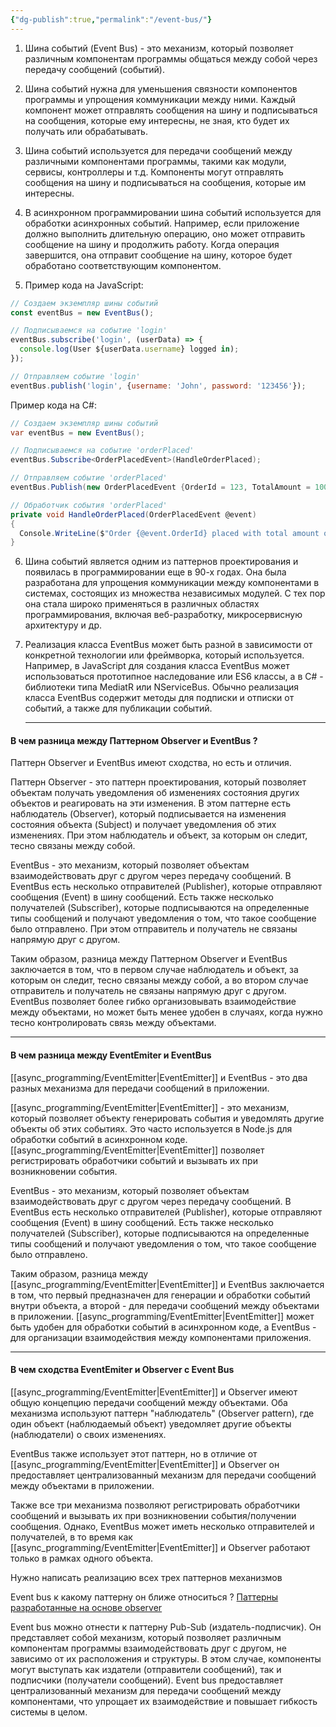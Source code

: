 ```yaml
---
{"dg-publish":true,"permalink":"/event-bus/"}
---
```







1. Шина событий (Event Bus) - это механизм, который позволяет различным компонентам программы общаться между собой через передачу сообщений (событий).

2. Шина событий нужна для уменьшения связности компонентов программы и упрощения коммуникации между ними. Каждый компонент может отправлять сообщения на шину и подписываться на сообщения, которые ему интересны, не зная, кто будет их получать или обрабатывать.

3. Шина событий используется для передачи сообщений между различными компонентами программы, такими как модули, сервисы, контроллеры и т.д. Компоненты могут отправлять сообщения на шину и подписываться на сообщения, которые им интересны.

4. В асинхронном программировании шина событий используется для обработки асинхронных событий. Например, если приложение должно выполнить длительную операцию, оно может отправить сообщение на шину и продолжить работу. Когда операция завершится, она отправит сообщение на шину, которое будет обработано соответствующим компонентом.

5. Пример кода на JavaScript:
```js
// Создаем экземпляр шины событий
const eventBus = new EventBus();

// Подписываемся на событие 'login'
eventBus.subscribe('login', (userData) => {
  console.log(User ${userData.username} logged in);
});

// Отправляем событие 'login'
eventBus.publish('login', {username: 'John', password: '123456'});
```

Пример кода на C#:

```c#
// Создаем экземпляр шины событий
var eventBus = new EventBus();

// Подписываемся на событие 'orderPlaced'
eventBus.Subscribe<OrderPlacedEvent>(HandleOrderPlaced);

// Отправляем событие 'orderPlaced'
eventBus.Publish(new OrderPlacedEvent {OrderId = 123, TotalAmount = 100.50});

// Обработчик события 'orderPlaced'
private void HandleOrderPlaced(OrderPlacedEvent @event)
{
  Console.WriteLine($"Order {@event.OrderId} placed with total amount of {@event.TotalAmount}");
}
```

6. Шина событий является одним из паттернов проектирования и появилась в программировании еще в 90-х годах. Она была разработана для упрощения коммуникации между компонентами в системах, состоящих из множества независимых модулей. С тех пор она стала широко применяться в различных областях программирования, включая веб-разработку, микросервисную архитектуру и др.
   
7. Реализация класса EventBus может быть разной в зависимости от конкретной технологии или фреймворка, который используется. Например, в JavaScript для создания класса EventBus может использоваться прототипное наследование или ES6 классы, а в C# - библиотеки типа MediatR или NServiceBus. Обычно реализация класса EventBus содержит методы для подписки и отписки от событий, а также для публикации событий.
   
   --- 
#### В чем разница между Паттерном Observer и EventBus ?

Паттерн Observer и EventBus имеют сходства, но есть и отличия.

Паттерн Observer - это паттерн проектирования, который позволяет объектам получать уведомления об изменениях состояния других объектов и реагировать на эти изменения. В этом паттерне есть наблюдатель (Observer), который подписывается на изменения состояния объекта (Subject) и получает уведомления об этих изменениях. При этом наблюдатель и объект, за которым он следит, тесно связаны между собой.

EventBus - это механизм, который позволяет объектам взаимодействовать друг с другом через передачу сообщений. В EventBus есть несколько отправителей (Publisher), которые отправляют сообщения (Event) в шину сообщений. Есть также несколько получателей (Subscriber), которые подписываются на определенные типы сообщений и получают уведомления о том, что такое сообщение было отправлено. При этом отправитель и получатель не связаны напрямую друг с другом.

Таким образом, разница между Паттерном Observer и EventBus заключается в том, что в первом случае наблюдатель и объект, за которым он следит, тесно связаны между собой, а во втором случае отправитель и получатель не связаны напрямую друг с другом. EventBus позволяет более гибко организовывать взаимодействие между объектами, но может быть менее удобен в случаях, когда нужно тесно контролировать связь между объектами.

---
#### В чем разница между EventEmiter и EventBus

[[async_programming/EventEmitter\|EventEmitter]] и EventBus - это два разных механизма для передачи сообщений в приложении.

[[async_programming/EventEmitter\|EventEmitter]] - это механизм, который позволяет объекту генерировать события и уведомлять другие объекты об этих событиях. Это часто используется в Node.js для обработки событий в асинхронном коде. [[async_programming/EventEmitter\|EventEmitter]] позволяет регистрировать обработчики событий и вызывать их при возникновении события.

EventBus - это механизм, который позволяет объектам взаимодействовать друг с другом через передачу сообщений. В EventBus есть несколько отправителей (Publisher), которые отправляют сообщения (Event) в шину сообщений. Есть также несколько получателей (Subscriber), которые подписываются на определенные типы сообщений и получают уведомления о том, что такое сообщение было отправлено.

Таким образом, разница между [[async_programming/EventEmitter\|EventEmitter]] и EventBus заключается в том, что первый предназначен для генерации и обработки событий внутри объекта, а второй - для передачи сообщений между объектами в приложении. [[async_programming/EventEmitter\|EventEmitter]] может быть удобен для обработки событий в асинхронном коде, а EventBus - для организации взаимодействия между компонентами приложения.

---
#### В чем сходства EventEmiter и Observer с Event Bus

[[async_programming/EventEmitter\|EventEmitter]] и Observer имеют общую концепцию передачи сообщений между объектами. Оба механизма используют паттерн "наблюдатель" (Observer pattern), где один объект (наблюдаемый объект) уведомляет другие объекты (наблюдатели) о своих изменениях. 

EventBus также использует этот паттерн, но в отличие от [[async_programming/EventEmitter\|EventEmitter]] и Observer он предоставляет централизованный механизм для передачи сообщений между объектами в приложении. 

Также все три механизма позволяют регистрировать обработчики сообщений и вызывать их при возникновении события/получении сообщения. Однако, EventBus может иметь несколько отправителей и получателей, в то время как [[async_programming/EventEmitter\|EventEmitter]] и Observer работают только в рамках одного объекта.



Нужно написать реализацию всех трех паттернов механизмов


Event bus к какому паттерну он ближе относиться ?
[Паттерны разработанные на основе observer](obsidian://open?vault=Notes&file=Observer%2FObserver_part2)

Event bus можно отнести к паттерну Pub-Sub (издатель-подписчик). Он представляет собой механизм, который позволяет различным компонентам программы взаимодействовать друг с другом, не зависимо от их расположения и структуры. В этом случае, компоненты могут выступать как издатели (отправители сообщений), так и подписчики (получатели сообщений). Event bus предоставляет централизованный механизм для передачи сообщений между компонентами, что упрощает их взаимодействие и повышает гибкость системы в целом.
